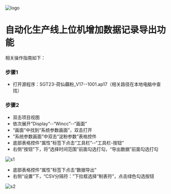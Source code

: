 ![logo](https://github.com/smslule/APG/assets/108914539/af1f5080-ecfe-44f5-9f5c-310a0229cee3)

# 自动化生产线上位机增加数据记录导出功能

相关操作指南如下：

### 步骤1

- 打开源程序：SGT23-荷仙藕粉_V17--1001.ap17（相关路径在本地电脑中查找）

### 步骤2

- 双击项目视图
- 依次展开“Display”--“Wincc”--“画面”
- “画面”中找到“系统参数画面”，双击打开
- “系统参数画面”中双击“淀粉参数”表格控件
- 底部表格控件“属性”标签下点击“工具栏”--“工具栏-按钮”
- 右侧“按钮”下，将“选择时间范围”前面勾选打勾，“导出数据”前面勾选打勾
  
![s1](https://github.com/smslule/APG/assets/108914539/17ca20bc-ed01-4f22-b69a-bb592d30db61)

- 底部表格控件“属性”标签下点击“数据导出”
- 右侧“设置”下，“CSV分隔符：”下拉框选择“制表符”，点击绿色勾选按钮
  
![s2](https://github.com/smslule/APG/assets/108914539/9861b90b-fbeb-4dcc-9ea8-01f678d62ca0)
